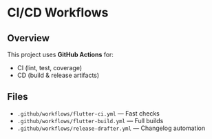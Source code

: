 # CI/CD Workflows

## Overview
This project uses **GitHub Actions** for:
- CI (lint, test, coverage)
- CD (build & release artifacts)

## Files
- `.github/workflows/flutter-ci.yml` — Fast checks
- `.github/workflows/flutter-build.yml` — Full builds
- `.github/workflows/release-drafter.yml` — Changelog automation
